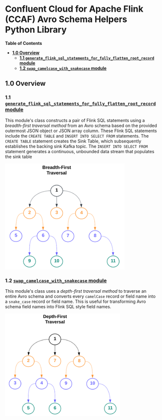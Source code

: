 # Confluent Cloud for Apache Flink (CCAF) Avro Schema Helpers Python Library

**Table of Contents**

<!-- toc -->
- [**1.0 Overview**](#10-overview)
  * [**1.1 `generate_flink_sql_statements_for_fully_flatten_root_record` module**](#11-generate_flink_sql_statements_for_fully-flatten-root-record-module)
  * [**1.2 `swap_camelcase_with_snakecase` module**](#12-swap-camelcase-with-snakecase-module)
<!-- tocstop -->

## 1.0 Overview

### 1.1 [`generate_flink_sql_statements_for_fully_flatten_root_record` module](./src/ccaf_avro_schema_helpers_python_lib/generate_flink_sql_statements_for_fully_flatten_root_record.py)
This module's class constructs a pair of Flink SQL statements using a _breadth-first traversal method_ from an Avro schema based on the provided outermost JSON object or JSON array column. These Flink SQL statements include the `CREATE TABLE` and `INSERT INTO SELECT FROM` statements. The `CREATE TABLE` statement creates the Sink Table, which subsequently establishes the backing sink Kafka topic. The `INSERT INTO SELECT FROM` statement generates a continuous, unbounded data stream that populates the sink table

![breadth-first traversal](.blog/images/breadth-first-traversal.png)

### 1.2 [`swap_camelcase_with_snakecase` module](./src/ccaf_avro_schema_helpers_python_lib/swap_camelcase_with_snakecase.py)
This module's class uses a _depth-first traversal method_ to traverse an entire Avro schema and converts every `camelCase` record or field name into a `snake_case` record or field name. This is useful for transforming Avro schema field names into Flink SQL style field names.

![depth-first traversal](.blog/images/depth-first-traversal.png)